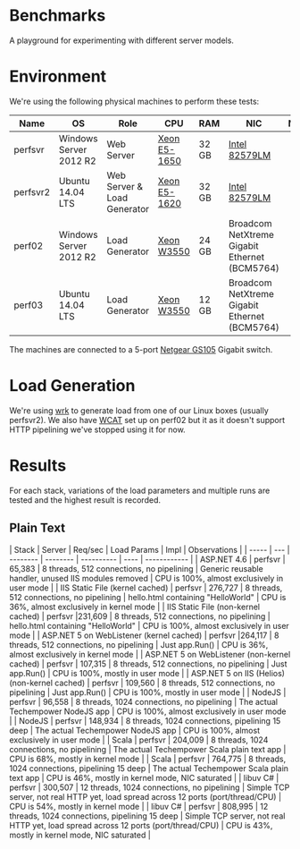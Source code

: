 # Benchmarks
A playground for experimenting with different server models.

# Environment
We're using the following physical machines to perform these tests:

| Name | OS | Role | CPU | RAM | NIC | Notes |
| ---- | --- | ---- | --- | --- | --- | ----- |
| perfsvr | Windows Server 2012 R2 | Web Server | [Xeon E5-1650](http://ark.intel.com/products/64601/Intel-Xeon-Processor-E5-1650-12M-Cache-3_20-GHz-0_0-GTs-Intel-QPI) | 32 GB | [Intel 82579LM](http://www.intel.com/content/www/us/en/embedded/products/networking/82579-gigabit-ethernet-connection-family.html) |  |
| perfsvr2 | Ubuntu 14.04 LTS | Web Server & Load Generator | [Xeon E5-1620](http://ark.intel.com/products/64621/Intel-Xeon-Processor-E5-1620-10M-Cache-3_60-GHz-0_0-GTs-Intel-QPI) | 32 GB | [Intel 82579LM](http://www.intel.com/content/www/us/en/embedded/products/networking/82579-gigabit-ethernet-connection-family.html) |  |
| perf02 | Windows Server 2012 R2 | Load Generator | [Xeon W3550](http://ark.intel.com/products/39720/Intel-Xeon-Processor-W3550-8M-Cache-3_06-GHz-4_80-GTs-Intel-QPI) | 24 GB | Broadcom NetXtreme Gigabit Ethernet (BCM5764) |  |
| perf03 | Ubuntu 14.04 LTS | Load Generator | [Xeon W3550](http://ark.intel.com/products/39720/Intel-Xeon-Processor-W3550-8M-Cache-3_06-GHz-4_80-GTs-Intel-QPI) | 12 GB | Broadcom NetXtreme Gigabit Ethernet (BCM5764) |  |

The machines are connected to a 5-port [Netgear GS105](http://www.netgear.com/business/products/switches/unmanaged/GS105.aspx) Gigabit switch.

# Load Generation
We're using [wrk](https://github.com/wg/wrk) to generate load from one of our Linux boxes (usually perfsvr2). We also have [WCAT](http://www.iis.net/downloads/community/2007/05/wcat-63-(x64)) set up on perf02 but it as it doesn't support HTTP pipelining we've stopped using it for now.

# Results
For each stack, variations of the load parameters and multiple runs are tested and the highest result is recorded.

## Plain Text

| Stack | Server |  Req/sec | Load Params | Impl | Observations |
| ----- | --- | -------- | -------- | ---------- | ---- | ------------ |
| ASP.NET 4.6 | perfsvr | 65,383 | 8 threads, 512 connections, no pipelining | Generic reusable handler, unused IIS modules removed | CPU is 100%, almost exclusively in user mode |
| IIS Static File (kernel cached) | perfsvr | 276,727 | 8 threads, 512 connections, no pipelining | hello.html containing "HelloWorld" | CPU is 36%, almost exclusively in kernel mode |
| IIS Static File (non-kernel cached) | perfsvr |231,609 | 8 threads, 512 connections, no pipelining | hello.html containing "HelloWorld" | CPU is 100%, almost exclusively in user mode |
| ASP.NET 5 on WebListener (kernel cached) | perfsvr |264,117 | 8 threads, 512 connections, no pipelining | Just app.Run() | CPU is 36%, almost exclusively in kernel mode |
| ASP.NET 5 on WebListener (non-kernel cached) | perfsvr | 107,315 | 8 threads, 512 connections, no pipelining | Just app.Run() | CPU is 100%, mostly in user mode |
| ASP.NET 5 on IIS (Helios) (non-kernel cached) | perfsvr | 109,560 | 8 threads, 512 connections, no pipelining | Just app.Run() | CPU is 100%, mostly in user mode |
| NodeJS | perfsvr | 96,558 | 8 threads, 1024 connections, no pipelining | The actual Techempower NodeJS app | CPU is 100%, almost exclusively in user mode |
| NodeJS | perfsvr | 148,934 | 8 threads, 1024 connections, pipelining 15 deep | The actual Techempower NodeJS app | CPU is 100%, almost exclusively in user mode |
| Scala | perfsvr | 204,009 | 8 threads, 1024 connections, no pipelining |  The actual Techempower Scala plain text app | CPU is 68%, mostly in kernel mode |
| Scala | perfsvr | 764,775 | 8 threads, 1024 connections, pipelining 15 deep |  The actual Techempower Scala plain text app | CPU is 46%, mostly in kernel mode, NIC saturated |
| libuv C# | perfsvr | 300,507 | 12 threads, 1024 connections, no pipelining | Simple TCP server, not real HTTP yet, load spread across 12 ports (port/thread/CPU) | CPU is 54%, mostly in kernel mode |
| libuv C# | perfsvr | 808,995 | 12 threads, 1024 connections, pipelining 15 deep | Simple TCP server, not real HTTP yet, load spread across 12 ports (port/thread/CPU) | CPU is 43%, mostly in kernel mode, NIC saturated |

